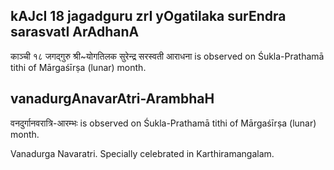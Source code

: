 ## kAJcI 18 jagadguru zrI yOgatilaka surEndra sarasvatI ArAdhanA

काञ्ची १८ जगद्गुरु श्री~योगतिलक सुरेन्द्र सरस्वती आराधना is observed on Śukla-Prathamā tithi of Mārgaśīrṣa (lunar) month.



## vanadurgAnavarAtri-ArambhaH

वनदुर्गानवरात्रि-आरम्भः is observed on Śukla-Prathamā tithi of Mārgaśīrṣa (lunar) month.

Vanadurga Navaratri. Specially celebrated in Karthiramangalam.


